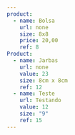 ```yaml
---
product:
  - name: Bolsa
    url: none
    size: 8x8
    price: 20,00
    ref: 8
Product:
  - name: Jarbas
    url: none
    value: 23
    size: 8cm x 8cm
    ref: 12
  - name: Teste
    url: Testando
    value: 12
    size: "9"
    ref: 15
---
```

